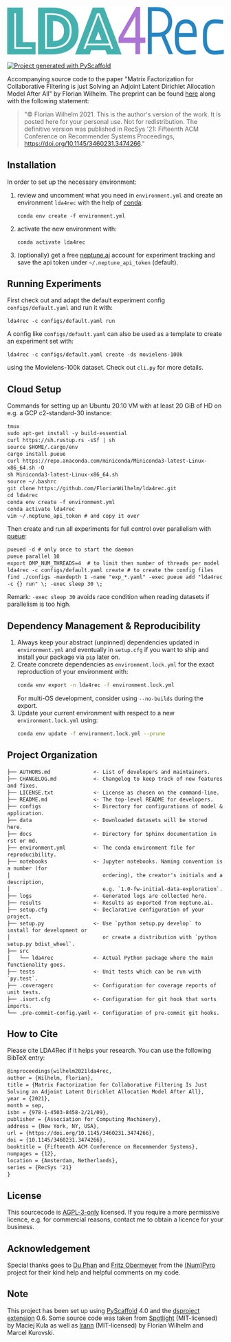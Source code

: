 ![LDA4Rec](docs/gfx/lda4rec_601x132.png?raw=true)

[![Project generated with PyScaffold](https://img.shields.io/badge/-PyScaffold-005CA0?logo=pyscaffold)](https://pyscaffold.org/)

Accompanying source code to the paper "Matrix Factorization for Collaborative Filtering is just Solving an
Adjoint Latent Dirichlet Allocation Model After All" by Florian Wilhelm.
The preprint can be found [here](docs/lda4rec_fwilhelm_prepint.pdf) along with the following statement:

> "© Florian Wilhelm 2021. This is the author's version of the work. It is posted here for
your personal use. Not for redistribution. The definitive version was published
in RecSys '21: Fifteenth ACM Conference on Recommender Systems Proceedings, https://doi.org/10.1145/3460231.3474266."

## Installation

In order to set up the necessary environment:

1. review and uncomment what you need in `environment.yml` and create an environment `lda4rec` with the help of [conda]:
   ```
   conda env create -f environment.yml
   ```
2. activate the new environment with:
   ```
   conda activate lda4rec
   ```
3. (optionally) get a free [neptune.ai] account for experiment tracking and save the api token
   under `~/.neptune_api_token` (default).

## Running Experiments

First check out and adapt the default experiment config `configs/default.yaml` and run it with:
```
lda4rec -c configs/default.yaml run
```
A config like `configs/default.yaml` can also be used as a template to create an experiment set with:
```
lda4rec -c configs/default.yaml create -ds movielens-100k
```
using the Movielens-100k dataset. Check out `cli.py` for more details.


## Cloud Setup

Commands for setting up an Ubuntu 20.10 VM with at least 20 GiB of HD on e.g. a GCP c2-standard-30 instance:
```
tmux
sudo apt-get install -y build-essential
curl https://sh.rustup.rs -sSf | sh
source $HOME/.cargo/env
cargo install pueue
curl https://repo.anaconda.com/miniconda/Miniconda3-latest-Linux-x86_64.sh -O
sh Miniconda3-latest-Linux-x86_64.sh
source ~/.bashrc
git clone https://github.com/FlorianWilhelm/lda4rec.git
cd lda4rec
conda env create -f environment.yml
conda activate lda4rec
vim ~/.neptune_api_token # and copy it over
```
Then create and run all experiments for full control over parallelism with [pueue]:
```
pueued -d # only once to start the daemon
pueue parallel 10
export OMP_NUM_THREADS=4  # to limit then number of threads per model
lda4rec -c configs/default.yaml create # to create the config files
find ./configs -maxdepth 1 -name "exp_*.yaml" -exec pueue add "lda4rec -c {} run" \; -exec sleep 30 \;
```
Remark: `-exec sleep 30` avoids race condition when reading datasets if parallelism is too high.


## Dependency Management & Reproducibility

1. Always keep your abstract (unpinned) dependencies updated in `environment.yml` and eventually
   in `setup.cfg` if you want to ship and install your package via `pip` later on.
2. Create concrete dependencies as `environment.lock.yml` for the exact reproduction of your
   environment with:
   ```bash
   conda env export -n lda4rec -f environment.lock.yml
   ```
   For multi-OS development, consider using `--no-builds` during the export.
3. Update your current environment with respect to a new `environment.lock.yml` using:
   ```bash
   conda env update -f environment.lock.yml --prune
   ```
## Project Organization

```
├── AUTHORS.md              <- List of developers and maintainers.
├── CHANGELOG.md            <- Changelog to keep track of new features and fixes.
├── LICENSE.txt             <- License as chosen on the command-line.
├── README.md               <- The top-level README for developers.
├── configs                 <- Directory for configurations of model & application.
├── data                    <- Downloaded datasets will be stored here.
├── docs                    <- Directory for Sphinx documentation in rst or md.
├── environment.yml         <- The conda environment file for reproducibility.
├── notebooks               <- Jupyter notebooks. Naming convention is a number (for
│                              ordering), the creator's initials and a description,
│                              e.g. `1.0-fw-initial-data-exploration`.
├── logs                    <- Generated logs are collected here.
├── results                 <- Results as exported from neptune.ai.
├── setup.cfg               <- Declarative configuration of your project.
├── setup.py                <- Use `python setup.py develop` to install for development or
│                              or create a distribution with `python setup.py bdist_wheel`.
├── src
│   └── lda4rec             <- Actual Python package where the main functionality goes.
├── tests                   <- Unit tests which can be run with `py.test`.
├── .coveragerc             <- Configuration for coverage reports of unit tests.
├── .isort.cfg              <- Configuration for git hook that sorts imports.
└── .pre-commit-config.yaml <- Configuration of pre-commit git hooks.
```

## How to Cite

Please cite LDA4Rec if it helps your research. You can use the following BibTeX entry:

```
@inproceedings{wilhelm2021lda4rec,
author = {Wilhelm, Florian},
title = {Matrix Factorization for Collaborative Filtering Is Just Solving an Adjoint Latent Dirichlet Allocation Model After All},
year = {2021},
month = sep,
isbn = {978-1-4503-8458-2/21/09},
publisher = {Association for Computing Machinery},
address = {New York, NY, USA},
url = {https://doi.org/10.1145/3460231.3474266},
doi = {10.1145/3460231.3474266},
booktitle = {Fifteenth ACM Conference on Recommender Systems},
numpages = {12},
location = {Amsterdam, Netherlands},
series = {RecSys '21}
}
```

## License

This sourcecode is [AGPL-3-only](LICENSE.txt) licensed. If you require a more permissive licence, e.g. for
commercial reasons, contact me to obtain a licence for your business.

<!-- pyscaffold-notes -->

## Acknowledgement

Special thanks goes to [Du Phan](https://github.com/fehiepsi) and [Fritz Obermeyer](https://github.com/fritzo) from the [(Num)Pyro](https://github.com/pyro-ppl) project for their kind help and helpful comments on my code.

## Note

This project has been set up using [PyScaffold] 4.0 and the [dsproject extension] 0.6.
Some source code was taken from [Spotlight] (MIT-licensed) by Maciej Kula as well as [lrann] (MIT-licensed) by
Florian Wilhelm and Marcel Kurovski. 

[PyScaffold]: https://pyscaffold.org/
[conda]: https://docs.conda.io/
[pre-commit]: https://pre-commit.com/
[Jupyter]: https://jupyter.org/
[nbstripout]: https://github.com/kynan/nbstripout
[Google style]: http://google.github.io/styleguide/pyguide.html#38-comments-and-docstrings
[dsproject extension]: https://github.com/pyscaffold/pyscaffoldext-dsproject
[pueue]: https://github.com/Nukesor/pueue
[neptune.ai]: https://neptune.ai/
[Spotlight]: https://github.com/maciejkula/spotlight
[lrann]: https://github.com/FlorianWilhelm/lrann
